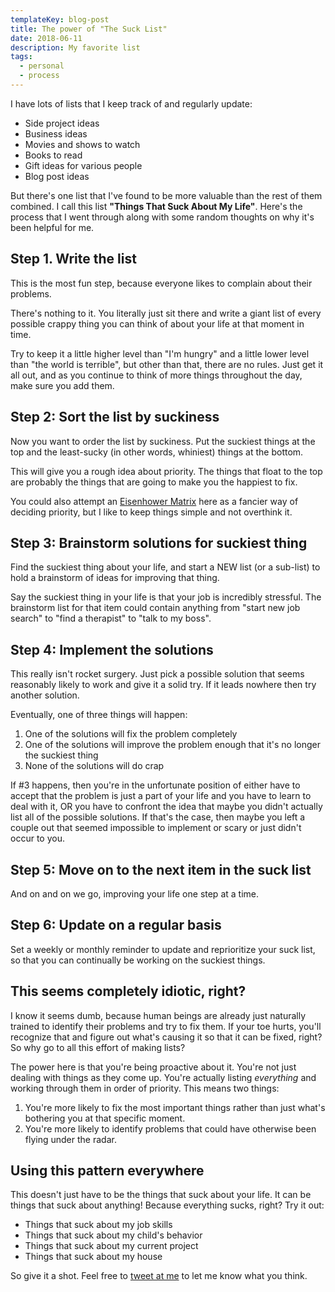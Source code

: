 ```yaml
---
templateKey: blog-post
title: The power of "The Suck List"
date: 2018-06-11
description: My favorite list
tags:
  - personal
  - process
---
```


I have lots of lists that I keep track of and regularly update:

* Side project ideas
* Business ideas
* Movies and shows to watch
* Books to read
* Gift ideas for various people
* Blog post ideas

But there's one list that I've found to be more valuable than the rest of them combined. I call this list **"Things That Suck About My Life"**. Here's the process that I went through along with some random thoughts on why it's been helpful for me.

## Step 1. Write the list

This is the most fun step, because everyone likes to complain about their problems.

There's nothing to it. You literally just sit there and write a giant list of every possible crappy thing you can think of about your life at that moment in time.

Try to keep it a little higher level than "I'm hungry" and a little lower level than "the world is terrible", but other than that, there are no rules. Just get it all out, and as you continue to think of more things throughout the day, make sure you add them.

## Step 2: Sort the list by suckiness

Now you want to order the list by suckiness. Put the suckiest things at the top and the least-sucky (in other words, whiniest) things at the bottom.

This will give you a rough idea about priority. The things that float to the top are probably the things that are going to make you the happiest to fix.

You could also attempt an [Eisenhower Matrix](http://www.eisenhower.me/eisenhower-matrix/) here as a fancier way of deciding priority, but I like to keep things simple and not overthink it.

## Step 3: Brainstorm solutions for suckiest thing

Find the suckiest thing about your life, and start a NEW list (or a sub-list) to hold a brainstorm of ideas for improving that thing.

Say the suckiest thing in your life is that your job is incredibly stressful. The brainstorm list for that item could contain anything from "start new job search" to "find a therapist" to "talk to my boss".

## Step 4: Implement the solutions

This really isn't rocket surgery. Just pick a possible solution that seems reasonably likely to work and give it a solid try. If it leads nowhere then try another solution.

Eventually, one of three things will happen:

1.  One of the solutions will fix the problem completely
2.  One of the solutions will improve the problem enough that it's no longer the suckiest thing
3.  None of the solutions will do crap

If #3 happens, then you're in the unfortunate position of either have to accept that the problem is just a part of your life and you have to learn to deal with it, OR you have to confront the idea that maybe you didn't actually list all of the possible solutions. If that's the case, then maybe you left a couple out that seemed impossible to implement or scary or just didn't occur to you.

## Step 5: Move on to the next item in the suck list

And on and on we go, improving your life one step at a time.

## Step 6: Update on a regular basis

Set a weekly or monthly reminder to update and reprioritize your suck list, so that you can continually be working on the suckiest things.

## This seems completely idiotic, right?

I know it seems dumb, because human beings are already just naturally trained to identify their problems and try to fix them. If your toe hurts, you'll recognize that and figure out what's causing it so that it can be fixed, right? So why go to all this effort of making lists?

The power here is that you're being proactive about it. You're not just dealing with things as they come up. You're actually listing _everything_ and working through them in order of priority. This means two things:

1.  You're more likely to fix the most important things rather than just what's bothering you at that specific moment.
2.  You're more likely to identify problems that could have otherwise been flying under the radar.

## Using this pattern everywhere

This doesn't just have to be the things that suck about your life. It can be things that suck about anything! Because everything sucks, right? Try it out:

* Things that suck about my job skills
* Things that suck about my child's behavior
* Things that suck about my current project
* Things that suck about my house

So give it a shot. Feel free to [tweet at me](https://twitter.com/mcrittenden/) to let me know what you think.
